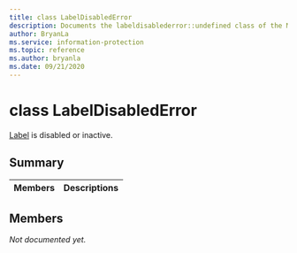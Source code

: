 ```yaml
---
title: class LabelDisabledError 
description: Documents the labeldisablederror::undefined class of the Microsoft Information Protection (MIP) SDK.
author: BryanLa
ms.service: information-protection
ms.topic: reference
ms.author: bryanla
ms.date: 09/21/2020
---
```


# class LabelDisabledError 
[Label](undefined) is disabled or inactive.
  
## Summary
 Members                        | Descriptions                                
--------------------------------|---------------------------------------------
  
## Members
_Not documented yet._
